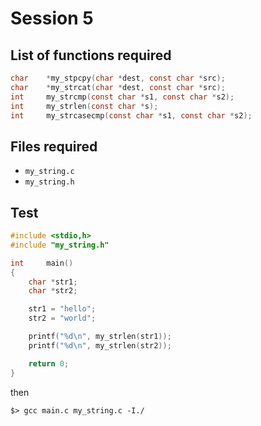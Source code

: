 # Session 5

## List of functions required

```c
char    *my_stpcpy(char *dest, const char *src);
char    *my_strcat(char *dest, const char *src);
int     my_strcmp(const char *s1, const char *s2);
int     my_strlen(const char *s);
int     my_strcasecmp(const char *s1, const char *s2);
```

## Files required

* `my_string.c`
* `my_string.h`

## Test

```c
#include <stdio,h>
#include "my_string.h"

int     main()
{
    char *str1;
    char *str2;

    str1 = "hello";
    str2 = "world";

    printf("%d\n", my_strlen(str1)); 
    printf("%d\n", my_strlen(str2)); 

    return 0;
}
```

then

```
$> gcc main.c my_string.c -I./
```
